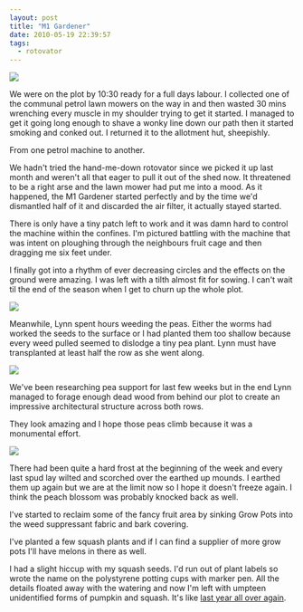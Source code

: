 ```yaml
---
layout: post
title: "M1 Gardener"
date: 2010-05-19 22:39:57
tags: 
  - rotovator
---
```


[![](https://whatapalaver.co.uk/wp-content/uploads/2010/05/150520101264-213x300.jpg)](https://whatapalaver.co.uk/wp-content/uploads/2010/05/150520101264.jpg)

We were on the plot by 10:30 ready for a full days labour. I collected one of the communal petrol lawn mowers on the way in and then wasted 30 mins wrenching every muscle in my shoulder trying to get it started. I managed to get it going long enough to shave a wonky line down our path then it started smoking and conked out. I returned it to the allotment hut, sheepishly.

From one petrol machine to another.

We hadn't tried the hand-me-down rotovator since we picked it up last month and weren't all that eager to pull it out of the shed now. It threatened to be a right arse and the lawn mower had put me into a mood. As it happened, the M1 Gardener started perfectly and by the time we'd dismantled half of it and discarded the air filter, it actually stayed started.

There is only have a tiny patch left to work and it was damn hard to control the machine within the confines. I'm pictured battling with the machine that was intent on ploughing through the neighbours fruit cage and then dragging me six feet under.

I finally got into a rhythm of ever decreasing circles and the effects on the ground were amazing. I was left with a tilth almost fit for sowing. I can't wait til the end of the season when I get to churn up the whole plot.

[![](https://whatapalaver.co.uk/wp-content/uploads/2010/05/150520101271-225x300.jpg)](https://whatapalaver.co.uk/wp-content/uploads/2010/05/150520101271.jpg)

Meanwhile, Lynn spent hours weeding the peas. Either the worms had worked the seeds to the surface or I had planted them too shallow because every weed pulled seemed to dislodge a tiny pea plant. Lynn must have transplanted at least half the row as she went along.

[![](https://whatapalaver.co.uk/wp-content/uploads/2010/05/150520101280-225x300.jpg)](https://whatapalaver.co.uk/wp-content/uploads/2010/05/150520101280.jpg)

We've been researching pea support for last few weeks but in the end Lynn managed to forage enough dead wood from behind our plot to create an impressive architectural structure across both rows.

They look amazing and I hope those peas climb because it was a monumental effort.

[![](https://whatapalaver.co.uk/wp-content/uploads/2010/05/150520101270-225x300.jpg)](https://whatapalaver.co.uk/wp-content/uploads/2010/05/150520101270.jpg)

There had been quite a hard frost at the beginning of the week and every last spud lay wilted and scorched over the earthed up mounds. I earthed them up again but we are at the limit now so I hope it doesn't freeze again. I think the peach blossom was probably knocked back as well.

I've started to reclaim some of the fancy fruit area by sinking Grow Pots into the weed suppressant fabric and bark covering.

I've planted a few squash plants and if I can find a supplier of more grow pots I'll have melons in there as well.

I had a slight hiccup with my squash seeds. I'd run out of plant labels so wrote the name on the polystyrene potting cups with marker pen. All the details floated away with the watering and now I'm left with umpteen unidentified forms of pumpkin and squash. It's like [last year all over again](https://www.earthwoman.co.uk/2008/10/13/identification-challenge/).

